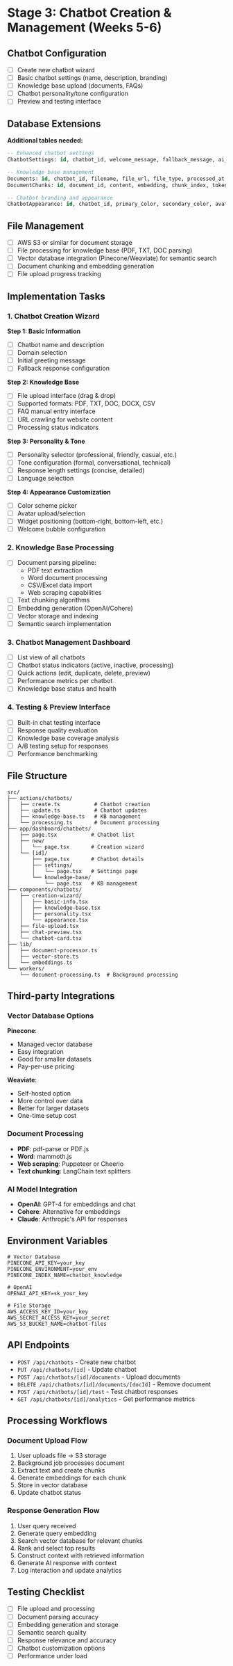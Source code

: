 # Stage 3: Chatbot Creation & Management (Weeks 5-6)

## Chatbot Configuration
- [ ] Create new chatbot wizard
- [ ] Basic chatbot settings (name, description, branding)
- [ ] Knowledge base upload (documents, FAQs)
- [ ] Chatbot personality/tone configuration
- [ ] Preview and testing interface

## Database Extensions
**Additional tables needed:**
```sql
-- Enhanced chatbot settings
ChatbotSettings: id, chatbot_id, welcome_message, fallback_message, ai_model, integrations (JSON)

-- Knowledge base management
Documents: id, chatbot_id, filename, file_url, file_type, processed_at, status
DocumentChunks: id, document_id, content, embedding, chunk_index, token_count

-- Chatbot branding and appearance
ChatbotAppearance: id, chatbot_id, primary_color, secondary_color, avatar_url, position, theme
```

## File Management
- [ ] AWS S3 or similar for document storage
- [ ] File processing for knowledge base (PDF, TXT, DOC parsing)
- [ ] Vector database integration (Pinecone/Weaviate) for semantic search
- [ ] Document chunking and embedding generation
- [ ] File upload progress tracking

## Implementation Tasks

### 1. Chatbot Creation Wizard
**Step 1: Basic Information**
- [ ] Chatbot name and description
- [ ] Domain selection
- [ ] Initial greeting message
- [ ] Fallback response configuration

**Step 2: Knowledge Base**
- [ ] File upload interface (drag & drop)
- [ ] Supported formats: PDF, TXT, DOC, DOCX, CSV
- [ ] FAQ manual entry interface
- [ ] URL crawling for website content
- [ ] Processing status indicators

**Step 3: Personality & Tone**
- [ ] Personality selector (professional, friendly, casual, etc.)
- [ ] Tone configuration (formal, conversational, technical)
- [ ] Response length settings (concise, detailed)
- [ ] Language selection

**Step 4: Appearance Customization**
- [ ] Color scheme picker
- [ ] Avatar upload/selection
- [ ] Widget positioning (bottom-right, bottom-left, etc.)
- [ ] Welcome bubble configuration

### 2. Knowledge Base Processing
- [ ] Document parsing pipeline:
  - PDF text extraction
  - Word document processing
  - CSV/Excel data import
  - Web scraping capabilities
- [ ] Text chunking algorithms
- [ ] Embedding generation (OpenAI/Cohere)
- [ ] Vector storage and indexing
- [ ] Semantic search implementation

### 3. Chatbot Management Dashboard
- [ ] List view of all chatbots
- [ ] Chatbot status indicators (active, inactive, processing)
- [ ] Quick actions (edit, duplicate, delete, preview)
- [ ] Performance metrics per chatbot
- [ ] Knowledge base status and health

### 4. Testing & Preview Interface
- [ ] Built-in chat testing interface
- [ ] Response quality evaluation
- [ ] Knowledge base coverage analysis
- [ ] A/B testing setup for responses
- [ ] Performance benchmarking

## File Structure

```
src/
├── actions/chatbots/
│   ├── create.ts           # Chatbot creation
│   ├── update.ts           # Chatbot updates
│   ├── knowledge-base.ts   # KB management
│   └── processing.ts       # Document processing
├── app/dashboard/chatbots/
│   ├── page.tsx           # Chatbot list
│   ├── new/
│   │   └── page.tsx       # Creation wizard
│   └── [id]/
│       ├── page.tsx       # Chatbot details
│       ├── settings/
│       │   └── page.tsx   # Settings page
│       └── knowledge-base/
│           └── page.tsx   # KB management
├── components/chatbots/
│   ├── creation-wizard/
│   │   ├── basic-info.tsx
│   │   ├── knowledge-base.tsx
│   │   ├── personality.tsx
│   │   └── appearance.tsx
│   ├── file-upload.tsx
│   ├── chat-preview.tsx
│   └── chatbot-card.tsx
├── lib/
│   ├── document-processor.ts
│   ├── vector-store.ts
│   └── embeddings.ts
└── workers/
    └── document-processing.ts  # Background processing
```

## Third-party Integrations

### Vector Database Options
**Pinecone**:
- Managed vector database
- Easy integration
- Good for smaller datasets
- Pay-per-use pricing

**Weaviate**:
- Self-hosted option
- More control over data
- Better for larger datasets
- One-time setup cost

### Document Processing
- **PDF**: pdf-parse or PDF.js
- **Word**: mammoth.js
- **Web scraping**: Puppeteer or Cheerio
- **Text chunking**: LangChain text splitters

### AI Model Integration
- **OpenAI**: GPT-4 for embeddings and chat
- **Cohere**: Alternative for embeddings
- **Claude**: Anthropic's API for responses

## Environment Variables
```env
# Vector Database
PINECONE_API_KEY=your_key
PINECONE_ENVIRONMENT=your_env
PINECONE_INDEX_NAME=chatbot_knowledge

# OpenAI
OPENAI_API_KEY=sk_your_key

# File Storage
AWS_ACCESS_KEY_ID=your_key
AWS_SECRET_ACCESS_KEY=your_secret
AWS_S3_BUCKET_NAME=chatbot-files
```

## API Endpoints
- `POST /api/chatbots` - Create new chatbot
- `PUT /api/chatbots/[id]` - Update chatbot
- `POST /api/chatbots/[id]/documents` - Upload documents
- `DELETE /api/chatbots/[id]/documents/[docId]` - Remove document
- `POST /api/chatbots/[id]/test` - Test chatbot responses
- `GET /api/chatbots/[id]/analytics` - Get performance metrics

## Processing Workflows

### Document Upload Flow
1. User uploads file → S3 storage
2. Background job processes document
3. Extract text and create chunks
4. Generate embeddings for each chunk
5. Store in vector database
6. Update chatbot status

### Response Generation Flow
1. User query received
2. Generate query embedding
3. Search vector database for relevant chunks
4. Rank and select top results
5. Construct context with retrieved information
6. Generate AI response with context
7. Log interaction and update analytics

## Testing Checklist
- [ ] File upload and processing
- [ ] Document parsing accuracy
- [ ] Embedding generation and storage
- [ ] Semantic search quality
- [ ] Response relevance and accuracy
- [ ] Chatbot customization options
- [ ] Performance under load